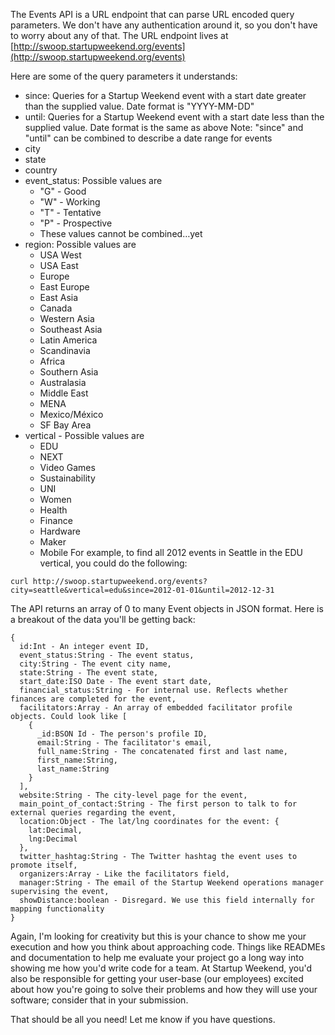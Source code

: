 The Events API is a URL endpoint that can parse URL encoded query parameters.
We don't have any authentication around it, so you don't have to worry about any of that.
The URL endpoint lives at [http://swoop.startupweekend.org/events](http://swoop.startupweekend.org/events)

Here are some of the query parameters it understands:
- since: Queries for a Startup Weekend event with a start date greater than the supplied value. Date format is "YYYY-MM-DD"
- until: Queries for a Startup Weekend event with a start date less than the supplied value. Date format is the same as above
Note: "since" and "until" can be combined to describe a date range for events
- city
- state
- country
- event_status: Possible values are
  * "G" - Good
  * "W" - Working
  * "T" - Tentative
  * "P" - Prospective
  * These values cannot be combined…yet
- region: Possible values are
  * USA West
  * USA East
  * Europe
  * East Europe
  * East Asia
  * Canada
  * Western Asia
  * Southeast Asia
  * Latin America
  * Scandinavia
  * Africa
  * Southern Asia
  * Australasia
  * Middle East
  * MENA
  * Mexico/México
  * SF Bay Area
- vertical - Possible values are
  * EDU
  * NEXT
  * Video Games
  * Sustainability
  * UNI
  * Women
  * Health
  * Finance
  * Hardware
  * Maker
  * Mobile
For example, to find all 2012 events in Seattle in the EDU vertical, you could do the following:

`curl http://swoop.startupweekend.org/events?city=seattle&vertical=edu&since=2012-01-01&until=2012-12-31`

The API returns an array of 0 to many Event objects in JSON format. Here is a breakout of the data you'll be getting back:

    {
      id:Int - An integer event ID,
      event_status:String - The event status,
      city:String - The event city name,
      state:String - The event state,
      start_date:ISO Date - The event start date,
      financial_status:String - For internal use. Reflects whether finances are completed for the event,
      facilitators:Array - An array of embedded facilitator profile objects. Could look like [
        {
          _id:BSON Id - The person's profile ID,
          email:String - The facilitator's email,
          full_name:String - The concatenated first and last name,
          first_name:String,
          last_name:String
        }
      ],
      website:String - The city-level page for the event,
      main_point_of_contact:String - The first person to talk to for external queries regarding the event,
      location:Object - The lat/lng coordinates for the event: {
        lat:Decimal,
        lng:Decimal
      },
      twitter_hashtag:String - The Twitter hashtag the event uses to promote itself,
      organizers:Array - Like the facilitators field,
      manager:String - The email of the Startup Weekend operations manager supervising the event,
      showDistance:boolean - Disregard. We use this field internally for mapping functionality
    }

Again, I'm looking for creativity but this is your chance to show me your execution and how you think about approaching code.
Things like READMEs and documentation to help me evaluate your project go a long way into showing me how you'd write code for a team.
At Startup Weekend, you'd also be responsible for getting your user-base (our employees) excited about how you're going to solve their problems and how they will use your software; consider that in your submission.

That should be all you need! Let me know if you have questions.

